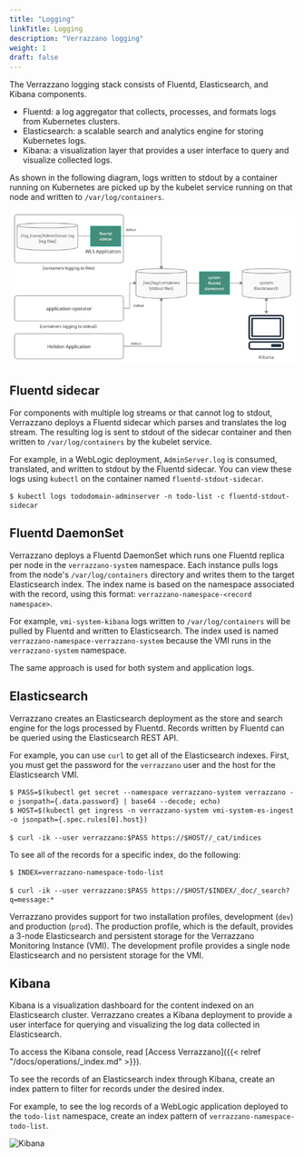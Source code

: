 ```yaml
---
title: "Logging"
linkTitle: Logging
description: "Verrazzano logging"
weight: 1
draft: false
---
```


The Verrazzano logging stack consists of Fluentd, Elasticsearch, and Kibana components.

* Fluentd: a log aggregator that collects, processes, and formats logs from Kubernetes clusters.
* Elasticsearch: a scalable search and analytics engine for storing Kubernetes logs.
* Kibana: a visualization layer that provides a user interface to query and visualize collected logs.

As shown in the following diagram, logs written to stdout by a container running on Kubernetes are picked up by the kubelet service running on that node and written to `/var/log/containers`.

![Logging](../../images/loggingResized.png)


## Fluentd sidecar
For components with multiple log streams or that cannot log to stdout, Verrazzano deploys a Fluentd sidecar which parses and translates the log stream.  The resulting log is sent to stdout of the sidecar container and then written to `/var/log/containers` by the kubelet service.

For example, in a WebLogic deployment, `AdminServer.log` is consumed, translated, and written to stdout by the Fluentd sidecar.  You can view these logs using `kubectl` on the container named `fluentd-stdout-sidecar`.
 ```shell
$ kubectl logs tododomain-adminserver -n todo-list -c fluentd-stdout-sidecar
```

## Fluentd DaemonSet
Verrazzano deploys a Fluentd DaemonSet which runs one Fluentd replica per node in the `verrazzano-system` namespace.
Each instance pulls logs from the node's `/var/log/containers` directory and writes them to the target Elasticsearch index.  The index name is based on the namespace associated with the record, using this format: `verrazzano-namespace-<record namespace>`.

For example, `vmi-system-kibana` logs written to `/var/log/containers` will be pulled by Fluentd and written to Elasticsearch.  The index used is named `verrazzano-namespace-verrazzano-system` because the VMI runs in the `verrazzano-system` namespace.

The same approach is used for both system and application logs.
## Elasticsearch
Verrazzano creates an Elasticsearch deployment as the store and search engine for the logs processed by Fluentd.  Records written by Fluentd can be queried using the Elasticsearch REST API.

For example, you can use `curl` to get all of the Elasticsearch indexes. First, you must get the password for the `verrazzano` user and the host for the Elasticsearch VMI.
```shell
$ PASS=$(kubectl get secret --namespace verrazzano-system verrazzano -o jsonpath={.data.password} | base64 --decode; echo)
$ HOST=$(kubectl get ingress -n verrazzano-system vmi-system-es-ingest -o jsonpath={.spec.rules[0].host})

$ curl -ik --user verrazzano:$PASS https://$HOST//_cat/indices
```

To see all of the records for a specific index, do the following:
```shell
$ INDEX=verrazzano-namespace-todo-list

$ curl -ik --user verrazzano:$PASS https://$HOST/$INDEX/_doc/_search?q=message:*
```

Verrazzano provides support for two installation profiles, development (`dev`) and production (`prod`). The production profile, which is the default, provides a 3-node Elasticsearch and persistent storage for the Verrazzano Monitoring Instance (VMI). The development profile provides a single node Elasticsearch and no persistent storage for the VMI.
## Kibana
Kibana is a visualization dashboard for the content indexed on an Elasticsearch cluster.  Verrazzano creates a Kibana deployment to provide a user interface for querying and visualizing the log data collected in Elasticsearch.

To access the Kibana console, read [Access Verrazzano]({{< relref "/docs/operations/_index.md" >}}).

To see the records of an Elasticsearch index through Kibana, create an index pattern to filter for records under the desired index.  

For example, to see the log records of a WebLogic application deployed to the `todo-list` namespace, create an index pattern of `verrazzano-namespace-todo-list`.

![Kibana](../../images/kibana.png)
